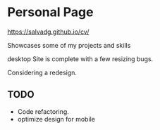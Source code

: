 # Personal Page
https://salvadg.github.io/cv/

Showcases some of my projects and skills

desktop Site is complete with a few resizing bugs.

Considering a redesign.

## TODO 
- Code refactoring.
- optimize design for mobile

